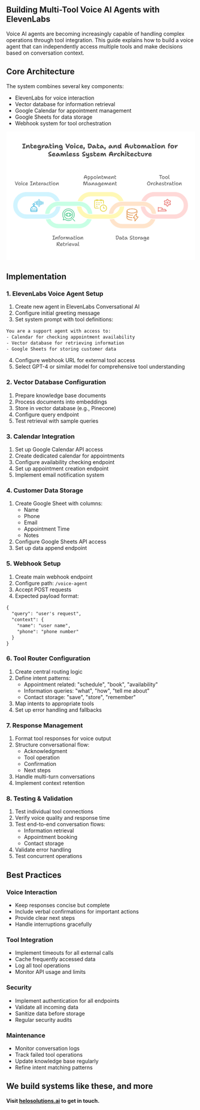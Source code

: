 ## Building Multi-Tool Voice AI Agents with ElevenLabs

Voice AI agents are becoming increasingly capable of handling complex operations through tool integration. This guide explains how to build a voice agent that can independently access multiple tools and make decisions based on conversation context.

## Core Architecture

The system combines several key components:
- ElevenLabs for voice interaction
- Vector database for information retrieval
- Google Calendar for appointment management
- Google Sheets for data storage
- Webhook system for tool orchestration

<img src="/assets/images/Core Architecture - visual selection.png" alt="Alt text" width="600"/>

## Implementation

### 1. ElevenLabs Voice Agent Setup
1. Create new agent in ElevenLabs Conversational AI
2. Configure initial greeting message
3. Set system prompt with tool definitions:
```
You are a support agent with access to:
- Calendar for checking appointment availability
- Vector database for retrieving information
- Google Sheets for storing customer data
```
4. Configure webhook URL for external tool access
5. Select GPT-4 or similar model for comprehensive tool understanding

### 2. Vector Database Configuration
1. Prepare knowledge base documents
2. Process documents into embeddings
3. Store in vector database (e.g., Pinecone)
4. Configure query endpoint
5. Test retrieval with sample queries

### 3. Calendar Integration
1. Set up Google Calendar API access
2. Create dedicated calendar for appointments
3. Configure availability checking endpoint
4. Set up appointment creation endpoint
5. Implement email notification system

### 4. Customer Data Storage
1. Create Google Sheet with columns:
   - Name
   - Phone
   - Email
   - Appointment Time
   - Notes
2. Configure Google Sheets API access
3. Set up data append endpoint

### 5. Webhook Setup
1. Create main webhook endpoint
2. Configure path: `/voice-agent`
3. Accept POST requests
4. Expected payload format:
```
{
  "query": "user's request",
  "context": {
    "name": "user name",
    "phone": "phone number"
  }
}
```

### 6. Tool Router Configuration
1. Create central routing logic
2. Define intent patterns:
   - Appointment related: "schedule", "book", "availability"
   - Information queries: "what", "how", "tell me about"
   - Contact storage: "save", "store", "remember"
3. Map intents to appropriate tools
4. Set up error handling and fallbacks

### 7. Response Management
1. Format tool responses for voice output
2. Structure conversational flow:
   - Acknowledgment
   - Tool operation
   - Confirmation
   - Next steps
3. Handle multi-turn conversations
4. Implement context retention

### 8. Testing & Validation
1. Test individual tool connections
2. Verify voice quality and response time
3. Test end-to-end conversation flows:
   - Information retrieval
   - Appointment booking
   - Contact storage
4. Validate error handling
5. Test concurrent operations

## Best Practices

### Voice Interaction
- Keep responses concise but complete
- Include verbal confirmations for important actions
- Provide clear next steps
- Handle interruptions gracefully

### Tool Integration
- Implement timeouts for all external calls
- Cache frequently accessed data
- Log all tool operations
- Monitor API usage and limits

### Security
- Implement authentication for all endpoints
- Validate all incoming data
- Sanitize data before storage
- Regular security audits

### Maintenance
- Monitor conversation logs
- Track failed tool operations
- Update knowledge base regularly
- Refine intent matching patterns

## We build systems like these, and more 

**Visit [helosolutions.ai](https://helosolutions.ai) to get in touch.**
